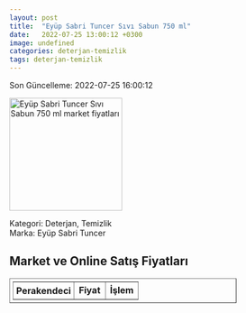 ```yaml
---
layout: post
title:  "Eyüp Sabri Tuncer Sıvı Sabun 750 ml"
date:   2022-07-25 13:00:12 +0300
image: undefined
categories: deterjan-temizlik
tags: deterjan-temizlik
---
```


Son Güncelleme: 2022-07-25 16:00:12

<img src="undefined" width="200" alt="Eyüp Sabri Tuncer Sıvı Sabun 750 ml market fiyatları" />

Kategori: Deterjan, Temizlik
<br />
Marka: Eyüp Sabri Tuncer

<h2>Market ve Online Satış Fiyatları</h2>

<table border="1" style="padding: 5px;width:80%;">
  <tr>
    <td style="padding: 5px;"><strong>Perakendeci</strong></td>
    <td><strong>Fiyat</strong></td>
    <td><strong>İşlem</strong></td>
  </tr>
  
</table>
